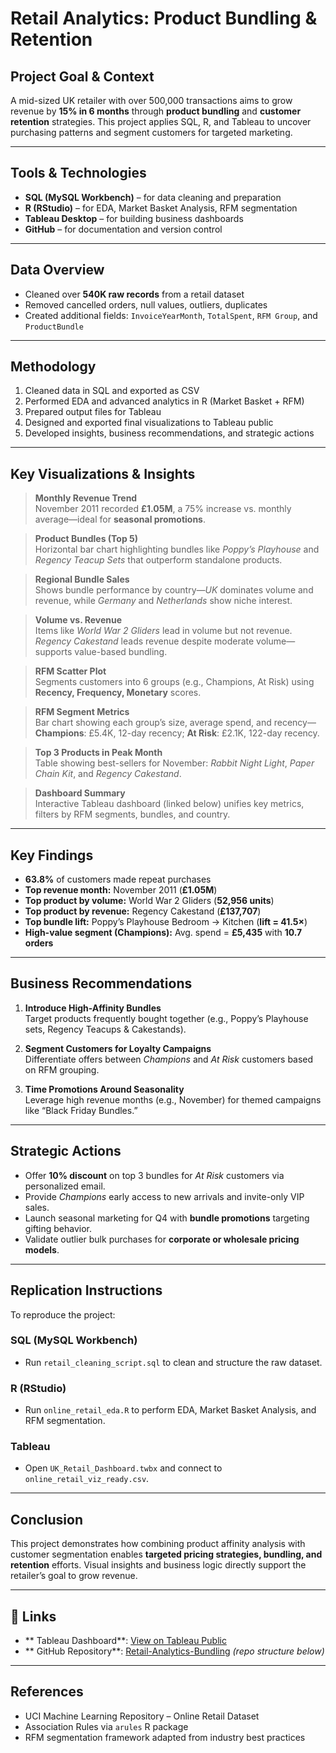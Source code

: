 # Retail Analytics: Product Bundling & Retention


## **Project Goal & Context**  
A mid-sized UK retailer with over 500,000 transactions aims to grow revenue by **15% in 6 months** through **product bundling** and **customer retention** strategies. This project applies SQL, R, and Tableau to uncover purchasing patterns and segment customers for targeted marketing.

---

## **Tools & Technologies**  
- **SQL (MySQL Workbench)** – for data cleaning and preparation  
- **R (RStudio)** – for EDA, Market Basket Analysis, RFM segmentation  
- **Tableau Desktop** – for building business dashboards  
- **GitHub** – for documentation and version control  

---

## **Data Overview**  
- Cleaned over **540K raw records** from a retail dataset  
- Removed cancelled orders, null values, outliers, duplicates  
- Created additional fields: `InvoiceYearMonth`, `TotalSpent`, `RFM Group`, and `ProductBundle`  

---

## **Methodology**  
1. Cleaned data in SQL and exported as CSV  
2. Performed EDA and advanced analytics in R (Market Basket + RFM)  
3. Prepared output files for Tableau  
4. Designed and exported final visualizations to Tableau public  
5. Developed insights, business recommendations, and strategic actions  

---

## **Key Visualizations & Insights**

>  **Monthly Revenue Trend**  
> November 2011 recorded **£1.05M**, a 75% increase vs. monthly average—ideal for **seasonal promotions**.

>  **Product Bundles (Top 5)**  
> Horizontal bar chart highlighting bundles like *Poppy’s Playhouse* and *Regency Teacup Sets* that outperform standalone products.

>  **Regional Bundle Sales**  
> Shows bundle performance by country—*UK* dominates volume and revenue, while *Germany* and *Netherlands* show niche interest.

>  **Volume vs. Revenue**  
> Items like *World War 2 Gliders* lead in volume but not revenue. *Regency Cakestand* leads revenue despite moderate volume—supports value-based bundling.

>  **RFM Scatter Plot**  
> Segments customers into 6 groups (e.g., Champions, At Risk) using **Recency, Frequency, Monetary** scores.

>  **RFM Segment Metrics**  
> Bar chart showing each group’s size, average spend, and recency—**Champions**: £5.4K, 12-day recency; **At Risk**: £2.1K, 122-day recency.

>  **Top 3 Products in Peak Month**  
> Table showing best-sellers for November: *Rabbit Night Light*, *Paper Chain Kit*, and *Regency Cakestand*.

>  **Dashboard Summary**  
> Interactive Tableau dashboard (linked below) unifies key metrics, filters by RFM segments, bundles, and country.

---

## **Key Findings**  
- **63.8%** of customers made repeat purchases  
- **Top revenue month:** November 2011 (**£1.05M**)  
- **Top product by volume:** World War 2 Gliders (**52,956 units**)  
- **Top product by revenue:** Regency Cakestand (**£137,707**)  
- **Top bundle lift:** Poppy’s Playhouse Bedroom → Kitchen (**lift = 41.5×**)  
- **High-value segment (Champions):** Avg. spend = **£5,435** with **10.7 orders**

---

## **Business Recommendations**  
1. **Introduce High-Affinity Bundles**  
   Target products frequently bought together (e.g., Poppy’s Playhouse sets, Regency Teacups & Cakestands).  

2. **Segment Customers for Loyalty Campaigns**  
   Differentiate offers between *Champions* and *At Risk* customers based on RFM grouping.

3. **Time Promotions Around Seasonality**  
   Leverage high revenue months (e.g., November) for themed campaigns like “Black Friday Bundles.”

---

## **Strategic Actions**  
-  Offer **10% discount** on top 3 bundles for *At Risk* customers via personalized email.  
-  Provide *Champions* early access to new arrivals and invite-only VIP sales.  
-  Launch seasonal marketing for Q4 with **bundle promotions** targeting gifting behavior.  
-  Validate outlier bulk purchases for **corporate or wholesale pricing models**.  

---

## Replication Instructions  
To reproduce the project:

### SQL (MySQL Workbench)
- Run `retail_cleaning_script.sql` to clean and structure the raw dataset.

### R (RStudio)
- Run `online_retail_eda.R` to perform EDA, Market Basket Analysis, and RFM segmentation.

### Tableau
- Open `UK_Retail_Dashboard.twbx` and connect to `online_retail_viz_ready.csv`.

---

## **Conclusion**  
This project demonstrates how combining product affinity analysis with customer segmentation enables **targeted pricing strategies, bundling, and retention** efforts. Visual insights and business logic directly support the retailer’s goal to grow revenue.

---

## 🔗 Links  
- ** Tableau Dashboard**: [View on Tableau Public](#)  
- ** GitHub Repository**: [Retail-Analytics-Bundling](#) *(repo structure below)*

---

## **References**  
- UCI Machine Learning Repository – Online Retail Dataset  
- Association Rules via `arules` R package  
- RFM segmentation framework adapted from industry best practices
